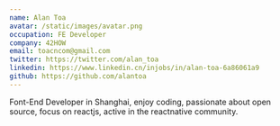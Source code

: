 ```yaml
---
name: Alan Toa
avatar: /static/images/avatar.png
occupation: FE Developer
company: 42HOW
email: toacncom@gmail.com
twitter: https://twitter.com/alan_toa
linkedin: https://www.linkedin.cn/injobs/in/alan-toa-6a86061a9
github: https://github.com/alantoa
---
```


Font-End Developer in Shanghai, enjoy coding, passionate about open source, focus on reactjs, active in the reactnative community.
